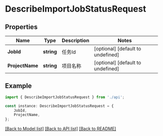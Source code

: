 # DescribeImportJobStatusRequest


## Properties

Name | Type | Description | Notes
------------ | ------------- | ------------- | -------------
**JobId** | **string** | 任务Id | [optional] [default to undefined]
**ProjectName** | **string** | 项目名称 | [optional] [default to undefined]

## Example

```typescript
import { DescribeImportJobStatusRequest } from './api';

const instance: DescribeImportJobStatusRequest = {
    JobId,
    ProjectName,
};
```

[[Back to Model list]](../README.md#documentation-for-models) [[Back to API list]](../README.md#documentation-for-api-endpoints) [[Back to README]](../README.md)
